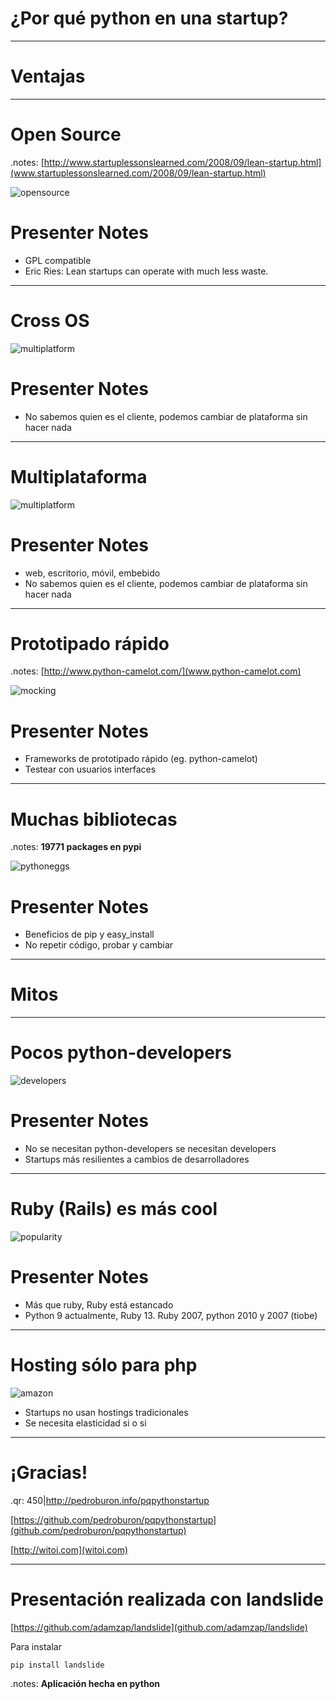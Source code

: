 ¿Por qué python en una startup?
===============================


---

Ventajas
========


---

# Open Source

.notes: [http://www.startuplessonslearned.com/2008/09/lean-startup.html](www.startuplessonslearned.com/2008/09/lean-startup.html)

![opensource](opensource.png)

# Presenter Notes

- GPL compatible
- Eric Ries: Lean startups can operate with much less waste.

---

# Cross OS

![multiplatform](multiplatform.png)

# Presenter Notes

- No sabemos quien es el cliente, podemos cambiar de plataforma sin hacer nada


---

# Multiplataforma

![multiplatform](multiplatform2.png)

# Presenter Notes

- web, escritorio, móvil, embebido
- No sabemos quien es el cliente, podemos cambiar de plataforma sin hacer nada


---

# Prototipado rápido

.notes: [http://www.python-camelot.com/](www.python-camelot.com)

![mocking](mocking.png)

# Presenter Notes

- Frameworks de prototipado rápido (eg. python-camelot)
- Testear con usuarios interfaces


---

# Muchas bibliotecas

.notes: **19771 packages en pypi**

![pythoneggs](pythoneggs.jpg)


# Presenter Notes

- Beneficios de pip y easy_install
- No repetir código, probar y cambiar


---

Mitos
=====


---

# Pocos python-developers

![developers](developers.png)

# Presenter Notes

- No se necesitan python-developers se necesitan developers
- Startups más resilientes a cambios de desarrolladores


---

# Ruby (Rails) es más cool

![popularity](popularity.png)

# Presenter Notes
  
- Más que ruby, Ruby está estancado
- Python 9 actualmente, Ruby 13. Ruby 2007, python 2010 y 2007 (tiobe)


---

# Hosting sólo para php

![amazon](amazon.png)

- Startups no usan hostings tradicionales
- Se necesita elasticidad si o si

---

# ¡Gracias!

.qr: 450|http://pedroburon.info/pqpythonstartup

[https://github.com/pedroburon/pqpythonstartup](github.com/pedroburon/pqpythonstartup)

[http://witoi.com](witoi.com)


---

# Presentación realizada con **landslide**

[https://github.com/adamzap/landslide](github.com/adamzap/landslide)

Para instalar 

    pip install landslide

.notes: **Aplicación hecha en python**
